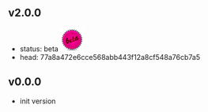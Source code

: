 ## v2.0.0
* status: beta ![beta](/internal/imgs/beta.png)
* head: 77a8a472e6cce568abb443f12a8cf548a76cb7a5

## v0.0.0

* init version
